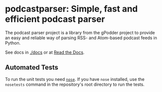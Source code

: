 podcastparser: Simple, fast and efficient podcast parser
========================================================

The podcast parser project is a library from the gPodder project to provide an
easy and reliable way of parsing RSS- and Atom-based podcast feeds in Python.

See docs in [./docs](./docs) or at [Read the Docs](https://podcastparser.readthedocs.io/en/latest/).

## Automated Tests

To run the unit tests you need [`nose`](http://nose.readthedocs.io/en/latest/).  If you have `nose` installed, use the `nosetests` command in the repository's root directory to run the tests.
